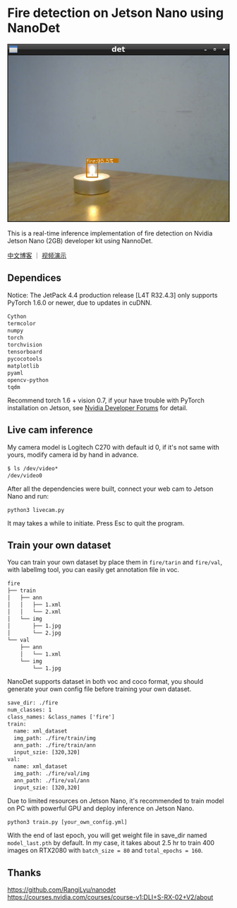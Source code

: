 # Fire detection on Jetson Nano using NanoDet
![pic](result.png)

This is a real-time inference implementation of fire detection on Nvidia Jetson Nano (2GB) developer kit using NannoDet.

[中文博客](https://www.cnblogs.com/azureology/p/14103685.html) ｜ [视频演示](https://www.bilibili.com/video/BV1np4y1z7kF/)
## Dependices
Notice: The JetPack 4.4 production release [L4T R32.4.3] only supports PyTorch 1.6.0 or newer, due to updates in cuDNN.
```
Cython
termcolor
numpy
torch
torchvision
tensorboard
pycocotools
matplotlib
pyaml
opencv-python
tqdm
```
Recommend torch 1.6 + vision 0.7, if your have trouble with PyTorch installation on Jetson, see [Nvidia Developer Forums](https:///forums.developer.nvidia.com/t/pytorch-for-jetson-version-1-7-0-now-available/72048) for detail.
## Live cam inference
My camera model is Logitech C270 with default id 0, if it's not same with yours, modify camera id by hand in advance. 
```
$ ls /dev/video*
/dev/video0
```
After all the dependencies were built, connect your web cam to Jetson Nano and run:
```
python3 livecam.py
```
It may takes a while to initiate. Press Esc to quit the program.
## Train your own dataset
You can train your own dataset by place them in `fire/tarin` and `fire/val`, with labelImg tool, you can easily get annotation file in voc.
```
fire
├── train
│   ├── ann
│   │   ├── 1.xml
│   │   └── 2.xml
│   └── img
│       ├── 1.jpg
│       └── 2.jpg
└── val
    ├── ann
    │   └── 1.xml
    └── img
        └── 1.jpg
```
NanoDet supports dataset in both voc and coco format, you should generate your own config file before training your own dataset. 
```
save_dir: ./fire
num_classes: 1
class_names: &class_names ['fire']
train:
  name: xml_dataset
  img_path: ./fire/train/img
  ann_path: ./fire/train/ann
  input_szie: [320,320]
val:
  name: xml_dataset
  img_path: ./fire/val/img
  ann_path: ./fire/val/ann
  input_szie: [320,320]
```
Due to limited resources on Jetson Nano, it's recommended to train model on PC with powerful GPU and deploy inference on Jetson Nano.
```
python3 train.py [your_own_config.yml]
```
With the end of last epoch, you will get weight file in save_dir named `model_last.pth` by default. In my case, it takes about 2.5 hr to train 400 images on RTX2080 with `batch_size = 80` and `total_epochs = 160`.
## Thanks
https://github.com/RangiLyu/nanodet  
https://courses.nvidia.com/courses/course-v1:DLI+S-RX-02+V2/about
